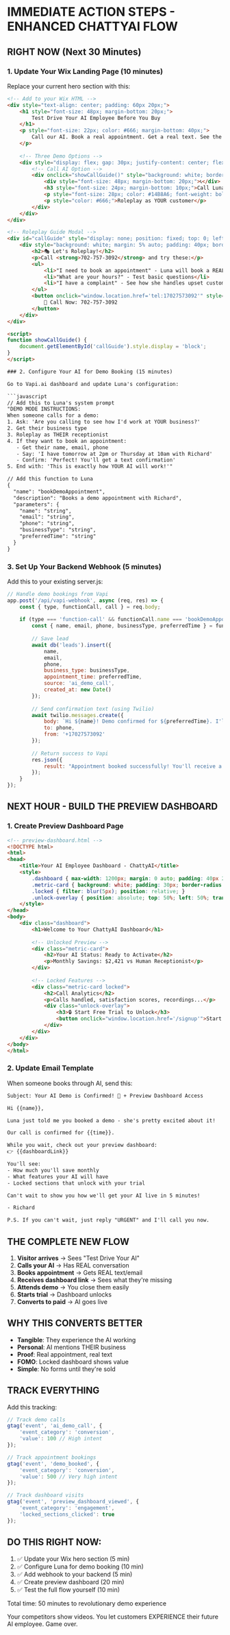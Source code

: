 # IMMEDIATE ACTION STEPS - ENHANCED CHATTYAI FLOW

## RIGHT NOW (Next 30 Minutes)

### 1. Update Your Wix Landing Page (10 minutes)

Replace your current hero section with this:

```html
<!-- Add to your Wix HTML -->
<div style="text-align: center; padding: 60px 20px;">
    <h1 style="font-size: 48px; margin-bottom: 20px;">
        Test Drive Your AI Employee Before You Buy
    </h1>
    <p style="font-size: 22px; color: #666; margin-bottom: 40px;">
        Call our AI. Book a real appointment. Get a real text. See the magic.
    </p>
    
    <!-- Three Demo Options -->
    <div style="display: flex; gap: 30px; justify-content: center; flex-wrap: wrap;">
        <!-- Call AI Option -->
        <div onclick="showCallGuide()" style="background: white; border: 3px solid #14B8A6; padding: 40px; border-radius: 16px; cursor: pointer; box-shadow: 0 10px 30px rgba(0,0,0,0.1); max-width: 300px;">
            <div style="font-size: 48px; margin-bottom: 20px;">📞</div>
            <h3 style="font-size: 24px; margin-bottom: 10px;">Call Luna AI Now</h3>
            <p style="font-size: 28px; color: #14B8A6; font-weight: bold;">702-757-3092</p>
            <p style="color: #666;">Roleplay as YOUR customer</p>
        </div>
    </div>
</div>

<!-- Roleplay Guide Modal -->
<div id="callGuide" style="display: none; position: fixed; top: 0; left: 0; width: 100%; height: 100%; background: rgba(0,0,0,0.8); z-index: 9999;">
    <div style="background: white; margin: 5% auto; padding: 40px; border-radius: 20px; max-width: 600px;">
        <h2>🎭 Let's Roleplay!</h2>
        <p>Call <strong>702-757-3092</strong> and try these:</p>
        <ul>
            <li>"I need to book an appointment" - Luna will book a REAL meeting with us!</li>
            <li>"What are your hours?" - Test basic questions</li>
            <li>"I have a complaint" - See how she handles upset customers</li>
        </ul>
        <button onclick="window.location.href='tel:17027573092'" style="background: #14B8A6; color: white; padding: 20px 40px; border: none; border-radius: 8px; font-size: 20px; cursor: pointer; width: 100%;">
            📱 Call Now: 702-757-3092
        </button>
    </div>
</div>

<script>
function showCallGuide() {
    document.getElementById('callGuide').style.display = 'block';
}
</script>

### 2. Configure Your AI for Demo Booking (15 minutes)

Go to Vapi.ai dashboard and update Luna's configuration:

```javascript
// Add this to Luna's system prompt
"DEMO MODE INSTRUCTIONS:
When someone calls for a demo:
1. Ask: 'Are you calling to see how I'd work at YOUR business?'
2. Get their business type
3. Roleplay as THEIR receptionist
4. If they want to book an appointment:
   - Get their name, email, phone
   - Say: 'I have tomorrow at 2pm or Thursday at 10am with Richard'
   - Confirm: 'Perfect! You'll get a text confirmation'
5. End with: 'This is exactly how YOUR AI will work!'"

// Add this function to Luna
{
  "name": "bookDemoAppointment",
  "description": "Books a demo appointment with Richard",
  "parameters": {
    "name": "string",
    "email": "string",
    "phone": "string",
    "businessType": "string",
    "preferredTime": "string"
  }
}
```

### 3. Set Up Your Backend Webhook (5 minutes)

Add this to your existing server.js:

```javascript
// Handle demo bookings from Vapi
app.post('/api/vapi-webhook', async (req, res) => {
    const { type, functionCall, call } = req.body;
    
    if (type === 'function-call' && functionCall.name === 'bookDemoAppointment') {
        const { name, email, phone, businessType, preferredTime } = functionCall.parameters;
        
        // Save lead
        await db('leads').insert({
            name,
            email,
            phone,
            business_type: businessType,
            appointment_time: preferredTime,
            source: 'ai_demo_call',
            created_at: new Date()
        });
        
        // Send confirmation text (using Twilio)
        await twilio.messages.create({
            body: `Hi ${name}! Demo confirmed for ${preferredTime}. I'll show you how to get your AI live in 5 minutes! - Richard`,
            to: phone,
            from: '+17027573092'
        });
        
        // Return success to Vapi
        res.json({
            result: "Appointment booked successfully! You'll receive a text confirmation shortly."
        });
    }
});
```

## NEXT HOUR - BUILD THE PREVIEW DASHBOARD

### 1. Create Preview Dashboard Page

```html
<!-- preview-dashboard.html -->
<!DOCTYPE html>
<html>
<head>
    <title>Your AI Employee Dashboard - ChattyAI</title>
    <style>
        .dashboard { max-width: 1200px; margin: 0 auto; padding: 40px 20px; }
        .metric-card { background: white; padding: 30px; border-radius: 12px; box-shadow: 0 4px 20px rgba(0,0,0,0.1); }
        .locked { filter: blur(5px); position: relative; }
        .unlock-overlay { position: absolute; top: 50%; left: 50%; transform: translate(-50%, -50%); background: white; padding: 40px; border-radius: 12px; text-align: center; }
    </style>
</head>
<body>
    <div class="dashboard">
        <h1>Welcome to Your ChattyAI Dashboard</h1>
        
        <!-- Unlocked Preview -->
        <div class="metric-card">
            <h2>Your AI Status: Ready to Activate</h2>
            <p>Monthly Savings: $2,421 vs Human Receptionist</p>
        </div>
        
        <!-- Locked Features -->
        <div class="metric-card locked">
            <h2>Call Analytics</h2>
            <p>Calls handled, satisfaction scores, recordings...</p>
            <div class="unlock-overlay">
                <h3>🔒 Start Free Trial to Unlock</h3>
                <button onclick="window.location.href='/signup'">Start 7-Day Trial</button>
            </div>
        </div>
    </div>
</body>
</html>
```

### 2. Update Email Template

When someone books through AI, send this:

```html
Subject: Your AI Demo is Confirmed! 🎉 + Preview Dashboard Access

Hi {{name}},

Luna just told me you booked a demo - she's pretty excited about it!

Our call is confirmed for {{time}}.

While you wait, check out your preview dashboard:
👉 {{dashboardLink}}

You'll see:
- How much you'll save monthly
- What features your AI will have
- Locked sections that unlock with your trial

Can't wait to show you how we'll get your AI live in 5 minutes!

- Richard

P.S. If you can't wait, just reply "URGENT" and I'll call you now.
```

## THE COMPLETE NEW FLOW

1. **Visitor arrives** → Sees "Test Drive Your AI"
2. **Calls your AI** → Has REAL conversation  
3. **Books appointment** → Gets REAL text/email
4. **Receives dashboard link** → Sees what they're missing
5. **Attends demo** → You close them easily
6. **Starts trial** → Dashboard unlocks
7. **Converts to paid** → AI goes live

## WHY THIS CONVERTS BETTER

- **Tangible**: They experience the AI working
- **Personal**: AI mentions THEIR business
- **Proof**: Real appointment, real text
- **FOMO**: Locked dashboard shows value
- **Simple**: No forms until they're sold

## TRACK EVERYTHING

Add this tracking:

```javascript
// Track demo calls
gtag('event', 'ai_demo_call', {
    'event_category': 'conversion',
    'value': 100 // High intent
});

// Track appointment bookings
gtag('event', 'demo_booked', {
    'event_category': 'conversion',
    'value': 500 // Very high intent
});

// Track dashboard visits
gtag('event', 'preview_dashboard_viewed', {
    'event_category': 'engagement',
    'locked_sections_clicked': true
});
```

## DO THIS RIGHT NOW:

1. ✅ Update your Wix hero section (5 min)
2. ✅ Configure Luna for demo booking (10 min)
3. ✅ Add webhook to your backend (5 min)
4. ✅ Create preview dashboard (20 min)
5. ✅ Test the full flow yourself (10 min)

Total time: 50 minutes to revolutionary demo experience

Your competitors show videos. You let customers EXPERIENCE their future AI employee. Game over. 